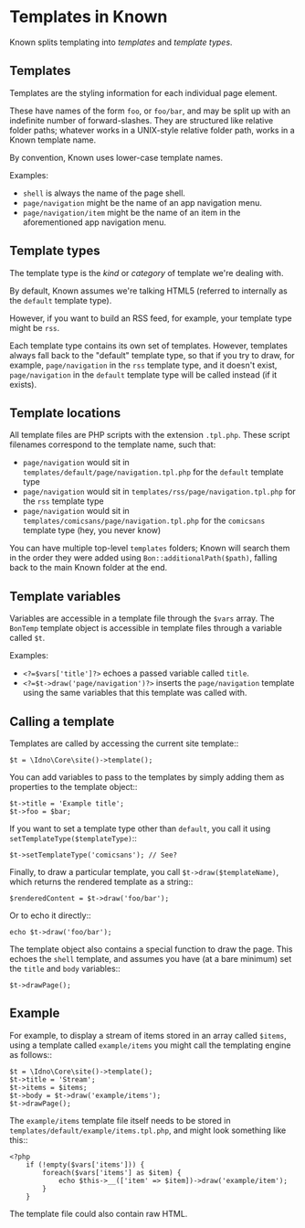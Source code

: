 # Templates in Known

Known splits templating into *templates* and *template types*.

## Templates

Templates are the styling information for each individual page element.

These have names of the form `foo`, or `foo/bar`, and may be split up with an indefinite number of forward-slashes. They are structured like relative folder paths; whatever works in a UNIX-style relative folder path, works in a Known template name.

By convention, Known uses lower-case template names.

Examples:

* `shell` is always the name of the page shell.
* `page/navigation` might be the name of an app navigation menu.
* `page/navigation/item` might be the name of an item in the aforementioned app navigation menu.

## Template types

The template type is the *kind* or *category* of template we're dealing with.

By default, Known assumes we're talking HTML5 (referred to internally as the `default` template type).

However, if you want to build an RSS feed, for example, your template type might be `rss`.

Each template type contains its own set of templates. However, templates always fall back to the "default" template type, so that if you try to draw, for example, `page/navigation` in the `rss` template type, and it doesn't exist, `page/navigation` in the `default` template type will be called instead (if it exists).

## Template locations

All template files are PHP scripts with the extension `.tpl.php`. These script filenames correspond to the template name, such that:

* `page/navigation` would sit in `templates/default/page/navigation.tpl.php` for the `default` template type
* `page/navigation` would sit in `templates/rss/page/navigation.tpl.php` for the `rss` template type
* `page/navigation` would sit in `templates/comicsans/page/navigation.tpl.php` for the `comicsans` template type (hey, you never know)

You can have multiple top-level `templates` folders; Known will search them in the order they were added using `Bon::additionalPath($path)`, falling back to the main Known folder at the end.

## Template variables

Variables are accessible in a template file through the `$vars` array. The `BonTemp` template object is accessible in template files through a variable called `$t`.

Examples:

* `<?=$vars['title']?>` echoes a passed variable called `title`.
* `<?=$t->draw('page/navigation')?>` inserts the `page/navigation` template using the same variables that this template was called with.

## Calling a template

Templates are called by accessing the current site template::

    $t = \Idno\Core\site()->template();

You can add variables to pass to the templates by simply adding them as properties to the template object::

    $t->title = 'Example title';
    $t->foo = $bar;

If you want to set a template type other than `default`, you call it using `setTemplateType($templateType)`::

    $t->setTemplateType('comicsans'); // See?

Finally, to draw a particular template, you call `$t->draw($templateName)`, which returns the rendered template as a string::

    $renderedContent = $t->draw('foo/bar');

Or to echo it directly::

    echo $t->draw('foo/bar');

The template object also contains a special function to draw the page. This echoes the `shell` template, and assumes you have (at a bare minimum) set the `title` and `body` variables::

    $t->drawPage();

## Example

For example, to display a stream of items stored in an array called `$items`, using a template called `example/items` you might call the templating engine as follows::

    $t = \Idno\Core\site()->template();
    $t->title = 'Stream';
    $t->items = $items;
    $t->body = $t->draw('example/items');
    $t->drawPage();

The `example/items` template file itself needs to be stored in `templates/default/example/items.tpl.php`, and might look something like this::

    <?php
        if (!empty($vars['items'])) {
            foreach($vars['items'] as $item) {
                echo $this->__(['item' => $item])->draw('example/item');
            }
        }

The template file could also contain raw HTML.